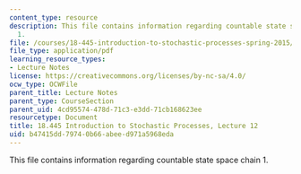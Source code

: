 ```yaml
---
content_type: resource
description: This file contains information regarding countable state space chain
  1.
file: /courses/18-445-introduction-to-stochastic-processes-spring-2015/b47415dd79740b66abeed971a5968eda_MIT18_445S15_lecture12.pdf
file_type: application/pdf
learning_resource_types:
- Lecture Notes
license: https://creativecommons.org/licenses/by-nc-sa/4.0/
ocw_type: OCWFile
parent_title: Lecture Notes
parent_type: CourseSection
parent_uid: 4cd95574-478d-71c3-e3dd-71cb168623ee
resourcetype: Document
title: 18.445 Introduction to Stochastic Processes, Lecture 12
uid: b47415dd-7974-0b66-abee-d971a5968eda
---
```

This file contains information regarding countable state space chain 1.